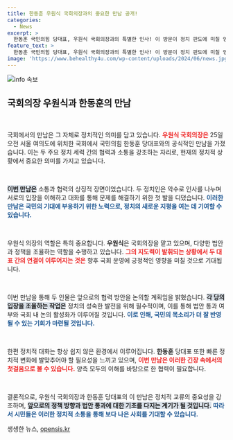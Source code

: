 ```yaml
---
title: 한동훈 우원식 국회의장과의 중요한 만남 공개!
categories:
  - News
excerpt: >
  한동훈 국민의힘 당대표, 우원식 국회의장과의 특별한 인사! 이 방문이 정치 판도에 미칠 영향은?
feature_text: >
  한동훈 국민의힘 당대표, 우원식 국회의장과의 특별한 인사! 이 방문이 정치 판도에 미칠 영향은?
image: 'https://www.behealthy4u.com/wp-content/uploads/2024/06/news.jpg'
---
```


<p><img src="https://www.behealthy4u.com/wp-content/uploads/2024/06/news.jpg" alt="info 속보" /></p>

<h2 data-ke-size="size26">국회의장 우원식과 한동훈의 만남</h2>

<p data-ke-size="size16">&nbsp;</p>

<p>국회에서의 만남은 그 자체로 정치적인 의미를 담고 있습니다. <b><span style="color: #ee2323;">우원식 국회의장은</span></b> 25일 오전 서울 여의도에 위치한 국회에서 국민의힘 한동훈 당대표와의 공식적인 만남을 가졌습니다. 이는 두 주요 정치 세력 간의 협력과 소통을 강조하는 자리로, 현재의 정치적 상황에서 중요한 의미를 가지고 있습니다.</p>

<p data-ke-size="size16">&nbsp;</p>

<p><b><span style="background-color: #21538527;">이번 만남은</span></b> 소통과 협력의 상징적 장면이었습니다. 두 정치인은 악수로 인사를 나누며 서로의 입장을 이해하고 대화를 통해 문제를 해결하기 위한 첫 발을 디뎠습니다. <b><span style="color: #1a5490;">이러한 만남은 국민의 기대에 부응하기 위한 노력으로, 정치의 새로운 지평을 여는 데 기여할 수 있습니다.</span></b></p>

<p data-ke-size="size16">&nbsp;</p>

<p>우원식 의장의 역할은 특히 중요합니다. <b>우원식</b>은 국회의장을 맡고 있으며, 다양한 법안과 정책을 조율하는 역할을 수행하고 있습니다. <b><span style="color: #ee2323;">그의 지도력이 발휘되는 상황에서 두 대표 간의 연결이 이루어지는 것은</span></b> 향후 국회 운영에 긍정적인 영향을 미칠 것으로 기대됩니다.</p>

<p data-ke-size="size16">&nbsp;</p>

<p>이번 만남을 통해 두 인물은 앞으로의 협력 방안을 논의할 계획임을 밝혔습니다. <b><span style="background-color: #21538527;">각 당의 입장을 조율하는 작업은</span></b> 정치의 성숙한 발전을 위해 필수적이며, 이를 통해 법안 통과 여부와 국회 내 논의 활성화가 이루어질 것입니다. <b><span style="color: #1a5490;">이로 인해, 국민의 목소리가 더 잘 반영될 수 있는 기회가 마련될 것입니다.</span></b></p>

<p data-ke-size="size16">&nbsp;</p>

<p>한편 정치적 대화는 항상 쉽지 않은 환경에서 이루어집니다. <b>한동훈</b> 당대표 또한 빠른 정치적 변화에 발맞추어야 할 필요성을 느끼고 있으며, <b><span style="color: #ee2323;">이번 만남은 이러한 긴장 속에서의 첫걸음으로 볼 수 있습니다.</span></b> 양측 모두의 이해를 바탕으로 한 협력이 필요합니다.</p>

<p data-ke-size="size16">&nbsp;</p>

<p>결론적으로, 우원식 국회의장과 한동훈 당대표의 이 만남은 정치적 교류의 중요성을 강조하며, <b><span style="background-color: #21538527;">앞으로의 정책 방향과 법안 통과에 대한 기초를 다지는 계기가 될 것입니다.</span></b> <b><span style="color: #1a5490;">따라서 시민들은 이러한 정치적 소통을 통해 보다 나은 사회를 기대할 수 있습니다.</span></b></p>
생생한 뉴스, <a href="https://opensis.kr" rel="dofollow">opensis.kr</a>


